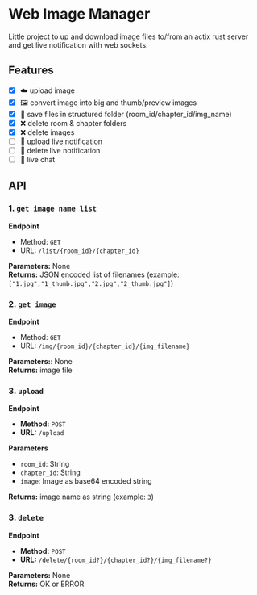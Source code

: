 # Web Image Manager

Little project to up and download image files to/from an actix rust server and get live notification with web sockets.

## Features

- [x] ☁️ upload image
- [x] 🖼️ convert image into big and thumb/preview images
- [x] 📁 save files in structured folder (room_id/chapter_id/img_name)
- [x] ❌ delete room & chapter folders
- [x] ❌ delete images
- [ ] 📰 upload live notification
- [ ] 📰 delete live notification
- [ ] 💬 live chat

## API

### 1. `get image name list`

**Endpoint**

- Method: `GET`
- URL: `/list/{room_id}/{chapter_id}`

**Parameters:** None  
**Returns:** JSON encoded list of filenames (example: `["1.jpg","1_thumb.jpg","2.jpg","2_thumb.jpg"]`)

### 2. `get image`

**Endpoint**

- Method: `GET`
- URL: `/img/{room_id}/{chapter_id}/{img_filename}`

**Parameters:**: None  
**Returns:** image file

### 3. `upload`

**Endpoint**

- **Method:** `POST`
- **URL:** `/upload`

**Parameters**

- `room_id`: String
- `chapter_id`: String
- `image`: Image as base64 encoded string

**Returns:** image name as string (example: `3`)

### 3. `delete`

**Endpoint**

- **Method:** `POST`
- **URL:** `/delete/{room_id?}/{chapter_id?}/{img_filename?}`

**Parameters:** None  
**Returns:** OK or ERROR
